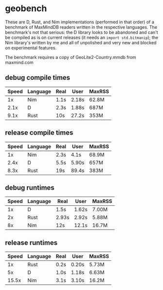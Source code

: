 # geobench
These are D, Rust, and Nim implementations (performed in that order)
of a benchmark of MaxMindDB readers written in the respective
languages. The benchmark's not that serious: the D library looks to be
abandoned and can't be compiled as is on current releases (it needs an
`import std.bitmanip`); the Nim library's written by me and all of
unpolished and very new and blocked on experimental features.

The benchmark requires a copy of GeoLite2-Country.mmdb from maxmind.com

## debug compile times

| Speed | Language | Real | User  | MaxRSS |
|-------|----------|------|-------|--------|
| 1x    | Nim      | 1.1s | 2.18s | 62.8M  |
| 2.1x  | D        | 2.3s | 1.88s | 687M   |
| 9.1x  | Rust     | 10s  | 27.2s | 353M   |

## release compile times

| Speed | Language | Real | User  | MaxRSS |
|-------|----------|------|-------|--------|
| 1x    | Nim      | 2.3s | 4.1s  | 68.9M  |
| 2.4x  | D        | 5.5s | 5.90s | 657M   |
| 8.3x  | Rust     | 19s  | 89.4s | 383M   |

## debug runtimes

| Speed | Language | Real  | User  | MaxRSS |
|-------|----------|-------|-------|--------|
| 1x    | D        | 1.5s  | 1.62s | 7.00M  |
| 2x    | Rust     | 2.93s | 2.92s | 5.88M  |
| 8x    | Nim      | 12s   | 12.1s | 16.7M  |

## release runtimes

| Speed | Language | Real | User  | MaxRSS |
|-------|----------|------|-------|--------|
| 1x    | Rust     | 0.2s | 0.20s | 5.73M  |
| 5x    | D        | 1.0s | 1.18s | 6.63M  |
| 15.5x | Nim      | 3.1s | 3.10s | 16.2M  |
